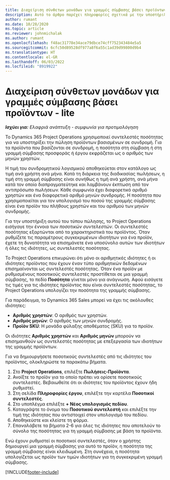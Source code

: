 ```yaml
---
title: Διαχείριση σύνθετων μονάδων για γραμμές σύμβασης βάσει προϊόντων - lite
description: Αυτό το άρθρο παρέχει πληροφορίες σχετικά με την υποστήριξη της πώλησης προϊόντων βάσει συνδρομής.
author: rumant
ms.date: 10/28/2020
ms.topic: article
ms.reviewer: johnmichalak
ms.author: rumant
ms.openlocfilehash: f48ac31778e34ace79dbce74cff752343484e5a5
ms.sourcegitcommit: 6cfc50d89528df977a8f6a55c1ad39d99800d9b4
ms.translationtype: HT
ms.contentlocale: el-GR
ms.lasthandoff: 06/03/2022
ms.locfileid: "8919922"
---
```

# <a name="manage-complex-units-for-product-based-contract-lines---lite"></a>Διαχείριση σύνθετων μονάδων για γραμμές σύμβασης βάσει προϊόντων - lite

_**Ισχύει για:** Ελαφριά ανάπτυξη - συμφωνία για προτιμολόγηση_

Το Dynamics 365 Project Operations χρησιμοποιεί συντελεστές ποσότητας για να υποστηρίξει την πώληση προϊόντων βασισμένων σε συνδρομή. Για τα προϊόντα που βασίζονται σε συνδρομή, η ποσότητα στη σύμβαση ή στη γραμμή σύμβασης προσφοράς ή έργου εκφράζεται ως ο αριθμός των μηνών χρηστών.

Η τιμή του συνδρομητικού λογισμικού αποθηκεύεται στον κατάλογο ως τιμή ανά χρήστη ανά μήνα. Κατά τη διάρκεια της διαδικασίας πωλήσεων, η τιμή στη γραμμή σύμβασης είναι συνήθως η τιμή ανά χρήστη, ανά μήνα κατά τον οποίο διαπραγματεύτηκε και λαμβάνουν έκπτωση από τον αντιπρόσωπο πωλήσεων. Κάθε συμφωνία έχει διαφορετικό αριθμό χρηστών και ένα διαφορετικό αριθμό μηνών συνδρομής. Η ποσότητα που χρησιμοποιείται για τον υπολογισμό του ποσού της γραμμής σύμβασης είναι ένα προϊόν του πλήθους χρηστών και του αριθμού των μηνών συνδρομής.

Για την υποστήριξη αυτού του τύπου πώλησης, το Project Operations εισήγαγε την έννοια των *ποσοτικών συντελεστών*. Οι συντελεστές ποσότητας εξαρτώνται από τα χαρακτηριστικά του προϊόντος. Όταν ρυθμίζετε τις παραμέτρους συγκεκριμένων ιδιοτήτων για ένα προϊόν, έχετε τη δυνατότητα να επισημάνετε ένα υποσύνολο αυτών των ιδιοτήτων ή όλες τις ιδιότητες, ως συντελεστές ποσότητας.

Το Project Operations επικυρώνει ότι μόνο οι αριθμητικές ιδιότητες ή οι ιδιότητες προϊόντος που έχουν έναν τύπο αριθμητικών δεδομένων επισημαίνονται ως συντελεστές ποσότητας. Όταν ένα προϊόν με ρυθμισμένους ποσοτικούς συντελεστές προστίθεται σε μια γραμμή σύμβασης, το πεδίο **Ποσότητα** γίνεται μόνο για ανάγνωση. Αφού εισάγετε τις τιμές για τις ιδιότητες προϊόντος που είναι συντελεστές ποσότητας, το Project Operations υπολογίζει την ποσότητα της γραμμής σύμβασης.

Για παράδειγμα, το Dynamics 365 Sales μπορεί να έχει τις ακόλουθες ιδιότητες:

- **Αριθμός χρηστών**: Ο αριθμός των χρηστών.
- **Αριθμός μηνών**: Ο αριθμός των μηνών συνδρομής.
- **Προϊόν SKU**: Η μονάδα φύλαξης αποθέματος (SKU) για το προϊόν.

Οι ιδιότητες **Αριθμός χρηστών** και **Αριθμός μηνών** μπορούν να επισημανθούν ως συντελεστές ποσότητας με επεξεργασία των ιδιοτήτων της γραμμής προϊόντων.

Για να δημιουργήσετε ποσοτικούς συντελεστές από τις ιδιότητες του προϊόντος, ολοκληρώστε τα παρακάτω βήματα.

1. Στο **Project Operations**, επιλέξτε **Πωλήσεις-Προϊόντα**.
2. Ανοίξτε το προϊόν για το οποίο πρέπει να ορίσετε ποσοτικούς συντελεστές. Βεβαιωθείτε ότι οι ιδιότητες του προϊόντος έχουν ήδη ρυθμιστεί.
3. Στη σελίδα **Πληροφορίες έργου**, επιλέξτε την καρτέλα **Ποσοτικοί συντελεστές**.
4. Στο υποπλέγμα επιλέξτε **+ Νέος υπολογισμός πεδίου**.
5. Καταγράψτε το όνομα του **Ποσοτικού συντελεστή** και επιλέξτε την τιμή της ιδιότητας που αντιστοιχεί στον υπολογισμό του πεδίου.
6. Αποθηκεύστε και κλείστε τη φόρμα.
7. Επαναλάβετε τα βήματα 2-6 για όλες τις ιδιότητες που αποτελούν το σύνολο της ποσότητας για τη γραμμή σύμβασης με βάση τα προϊόντα.

Ενώ έχουν ρυθμιστεί οι ποσοτικοί συντελεστές, όταν ο χρήστης δημιουργεί μια γραμμή σύμβασης για αυτό το προϊόν, η ποσότητα της γραμμή σύμβασης είναι κλειδωμένη. Στη συνέχεια, η ποσότητα υπολογίζεται ως προϊόν των τιμών ιδιοτήτων για τη συγκεκριμένη γραμμή σύμβασης.


[!INCLUDE[footer-include](../../includes/footer-banner.md)]